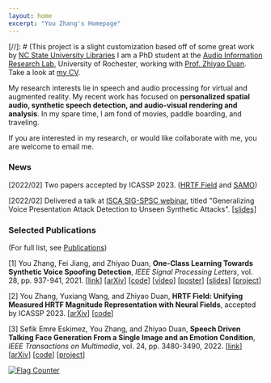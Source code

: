 ```yaml
---
layout: home
excerpt: "You Zhang's Homepage"
---
```



[//]: # (This project is a slight customization based off of some great work by [NC State University Libraries](https://www.lib.ncsu.edu/. )
I am a PhD student at the [Audio Information Research Lab](https://labsites.rochester.edu/air/), University of Rochester, working with [Prof. Zhiyao Duan](https://hajim.rochester.edu/ece/sites/zduan/).
Take a look at [my CV](./You_Neil_Zhang_CV_2022_Nov.pdf).

My research interests lie in speech and audio processing for virtual and augmented reality.
My recent work has focused on **personalized spatial audio, synthetic speech detection, and audio-visual rendering and analysis**.
In my spare time, I am fond of movies, paddle boarding, and traveling.

If you are interested in my research, 
or would like collaborate with me, you are welcome to email me.


### News

[2022/02] Two papers accepted by ICASSP 2023. ([HRTF Field](https://arxiv.org/abs/2210.15196) and [SAMO](https://arxiv.org/abs/2211.02718))

[2022/02] Delivered a talk at [ISCA SIG-SPSC webinar](https://www.spsc-sig.org/webinar), titled "Generalizing Voice Presentation Attack Detection to Unseen Synthetic Attacks". [[slides](https://www.spsc-sig.org/sites/default/files/2023-02/SPSC-Webinar-GeneralizingVoicePresentationAttackDetection-20230206.pdf)]


### Selected Publications
(For full list, see [Publications](https://yzyouzhang.com/research/))

[1] You Zhang, Fei Jiang, and Zhiyao Duan, 
**One-Class Learning Towards Synthetic Voice Spoofing Detection**, 
*IEEE Signal Processing Letters*, 
vol. 28, pp. 937-941, 2021.
[[link](https://ieeexplore.ieee.org/document/9417604)] [[arXiv](https://arxiv.org/abs/2010.13995)] [[code](https://github.com/yzyouzhang/AIR-ASVspoof)] 
[[video](https://www.youtube.com/watch?v=pX9aq8CaIvk)] [[poster](https://labsites.rochester.edu/air/publications/ICASSP2022Poster_Neil.pdf)] [[slides](https://labsites.rochester.edu/air/publications/ICASSP2022Slides_Neil.pdf)] [[project](https://labsites.rochester.edu/air/projects/asvspoof.html)]

[2] You Zhang, Yuxiang Wang, and Zhiyao Duan,
**HRTF Field: Unifying Measured HRTF Magnitude Representation with Neural Fields**, accepted by ICASSP 2023. 
[[arXiv](https://arxiv.org/abs/2210.15196)] [[code](https://github.com/yzyouzhang/hrtf_field)]

[3] Sefik Emre Eskimez, You Zhang, and Zhiyao Duan, **Speech Driven Talking Face Generation From a Single Image and an Emotion Condition**, *IEEE Transactions on Multimedia*, vol. 24, pp. 3480-3490, 2022. 
[[link](https://ieeexplore.ieee.org/document/9496264)] [[arXiv](https://arxiv.org/abs/2008.03592)] [[code](https://github.com/eeskimez/emotalkingface)] [[project](https://labsites.rochester.edu/air/projects/tfaceemo.html)]



<!-- # COMMENT EXPLAINING THIS PAGE -- 
[2] You Zhang, Ge Zhu, Fei Jiang, and Zhiyao Duan, <strong>An Empirical Study on Channel Effects for Synthetic Voice Spoofing Countermeasure Systems</strong>, in <em>Proc. Interspeech 2021</em>, pp. 4309-4313, 2021. &lt;<a href="https://www.isca-speech.org/archive/pdfs/interspeech_2021/zhang21ea_interspeech.pdf">pdf</a>&gt; &lt;<a href="https://www.isca-speech.org/archive/interspeech_2021/zhang21ea_interspeech.html">link</a>&gt; &lt;<a href="https://github.com/yzyouzhang/Empirical-Channel-CM">code</a>&gt; &lt;<a href="https://www.youtube.com/watch?v=t6qtehKer6w">video</a>&gt; &lt;<a href="https://labsites.rochester.edu/air/publications/Zhang21channel_slides.pdf">slides</a>&gt; </p>
-->

<a href="https://info.flagcounter.com/w1Wy"><img src="https://s11.flagcounter.com/count2/w1Wy/bg_FFFFFF/txt_000000/border_CCCCCC/columns_5/maxflags_15/viewers_0/labels_0/pageviews_0/flags_0/percent_0/" alt="Flag Counter" border="0"></a>


  
